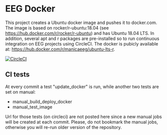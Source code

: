 # EEG Docker

This project creates a Ubuntu docker image and pushes it to docker.com.
The image is based on rocker/r-ubuntu:18.04  (see https://hub.docker.com/r/rocker/r-ubuntu) and has Ubuntu 18.04 LTS. In addition, several apt and r packages are pre-installed so to run continuous integration on EEG projects using CircleCI. The docker is pubicly available at: https://hub.docker.com/r/manicaeeg/ubuntu-lts-r. 

[![CircleCI](https://img.shields.io/circleci/build/github/EvolEcolGroup/EEG_Docker/master?label=build%20%28master%29&logo=circleci&style=plastic&token=0cab61dc3dfa7b884dfe042a40f22d020ba9dc45)](https://circleci.com/gh/EvolEcolGroup/EEG_Docker/tree/master)

## CI tests 

At every commit a test "update_docker" is run, while another two tests are set on manual:
- manual_build_deploy_docker
- manual_test_image

Url for those tests (on circleci) are not posted here since a new manual jobs will be created at each commit. Please, do not bookmark the manual jobs, otherwise you will re-run older version of the repository.
